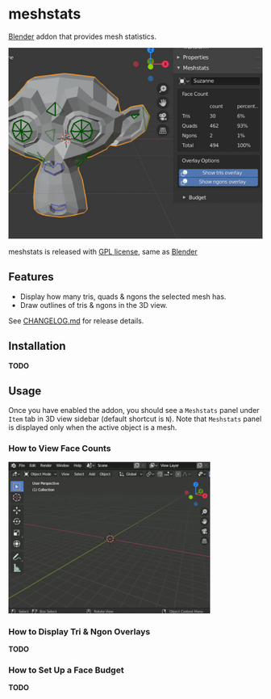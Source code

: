 # meshstats

[Blender](https://www.blender.org/) addon that provides mesh statistics.

![screenshot_v0.1_1.jpeg](./img/screenshot_v0.1_1.jpeg)

meshstats is released with [GPL license](./COPYING.txt), same as [Blender](https://www.blender.org/about/license/)

## Features

- Display how many tris, quads & ngons the selected mesh has.
- Draw outlines of tris & ngons in the 3D view.

See [CHANGELOG.md](./CHANGELOG.md) for release details.

## Installation

**TODO**

## Usage

Once you have enabled the addon, you should see a `Meshstats` panel under `Item` tab in 3D view sidebar (default shortcut is `N`).  Note that `Meshstats` panel is displayed only when the active object is a mesh.

### How to View Face Counts

![tutorial_statistics_panel.gif](./img/tutorial_statistics_panel.gif)

### How to Display Tri & Ngon Overlays

**TODO**

### How to Set Up a Face Budget

**TODO**
